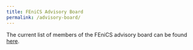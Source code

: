 ```yaml
---
title: FEniCS Advisory Board
permalink: /advisory-board/
---
```


The current list of members of the FEniCS advisory board can be found [here](https://github.com/FEniCS/governance/blob/master/people.md).
